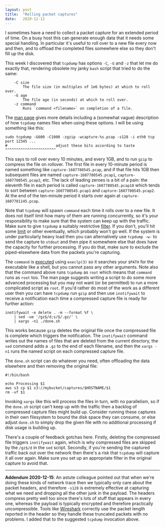 ```yaml
---
layout: post
title:  "Rolling packet captures"
date:   2020-12-12
---
```


I sometimes have a need to collect a packet capture for an extended period of
time. On a busy host this can generate enough data that it needs some special
handling. In particular it's useful to roll over to a new file every now and
then, and to offload the completed files somewhere else so they don't fill up
the disk.

This week I discovered that `tcpdump` has options `-C`, `-G` and `-z` that let
me do exactly that, rendering obsolete my janky `bash` script that tried to do
the same:

```
    -C size
        The file size (in multiples of 1e6 bytes) at which to roll over.
    -G age
        The file age (in seconds) at which to roll over.
    -z command
        Runs `command <filename>` on completion of a file.
```

The [man page](https://www.tcpdump.org/manpages/tcpdump.1.html) gives more
details including a (somewhat vague) description of how `tcpdump` names files
when using these options. I will be using something like this:

```
sudo tcpdump -G600 -C1000 -zgzip -wcapture-%s.pcap -s128 -i eth0 tcp port 12345 ...
#                      adjust these bits according to taste ^^^^^^^^^^^^^^^^^^^^^^^
```

This says to roll over every 10 minutes, and every 1GB, and to run `gzip` to
compress the file on rollover. The first file in every 10-minute period is
named something like `capture-1607780545.pcap`, and if that file hits 1GB then
subsequent files are named `capture-1607780545.pcap1`,
`capture-1607780545.pcap2`, etc. The lack of leading zeroes is a bit of a pain:
the eleventh file in each period is called `capture-1607780545.pcap10` which
tends to sort between `capture-1607780545.pcap1` and
`capture-1607780545.pcap2`. At the end of the ten-minute period it starts over
again at `capture-1607781145.pcap`.

Note that `tcpdump` will spawn `command` each time it rolls over to a new file.
It does not itself limit how many of them are running concurrently, so it's
your responsibility to make sure that the system can keep up with the traffic.
Make sure to give `tcpdump` a suitably restrictive
[filter](https://www.tcpdump.org/manpages/pcap-filter.7.html). If you don't,
you'll hit some [limit](https://github.com/lorin/awesome-limits) or other
eventually, which probably won't go well. If the system is under particularly
heavy load then you can alternatively use `tcpdump -w-` to send the capture to
`stdout` and then pipe it somewhere else that does have the capacity for
further processing. If you do that, make sure to exclude the piped-elsewhere
data from the packets you're capturing.

The `command` is
[executed](https://github.com/the-tcpdump-group/tcpdump/blob/a0e19c0caef95fdcbace674de91e7c181d3bc866/tcpdump.c#L2806)
using `execlp(3)` so it searches your `$PATH` for the executable like a shell,
but you cannot pass any other arguments. Note also that the command above runs
`tcpdump` as `root` which means that `command` runs as `root` too.  The man
page suggests writing a script to do some more advanced processing but you may
not want (or be permitted) to run a more complicated script as `root`. If you'd
rather do most of the work as a different user then you can have `tcpdump` run
`gzip` and then use `inotifywait` to receive a notification each time a
compressed capture file is ready for further action:

```
inotifywait -e delete . -m --format %f \
    | sed -ue '/gz$/d;s/$/.gz/' \
    | xargs -n1 ./done.sh
```

This works because `gzip` deletes the original file once the compressed file is
complete which triggers the notification. The `inotifywait` command writes out
the names of files that are deleted from the current directory, the `sed`
command adds a `.gz` to the end of each filename, and then the `xargs -n1` runs
the named script on each compressed capture file.

The `done.sh` script can do whatever you need, often offloading the data
elsewhere and then removing the original file:

```
#!/bin/bash

echo Processing $1
aws s3 cp $1 s3://mybucket/captures/$HOSTNAME/$1
rm -vf $1
```

Invoking `xargs` like this will process the files in turn, with no parallelism,
so if the `done.sh` script can't keep up with the traffic then a backlog of
compressed capture files might build up. Consider running these captures in
their own filesystem to bound the disk space they can consume, or else adjust
`done.sh` to simply drop the given file with no additional processing if disk
usage is building up.

There's a couple of feedback gotchas here. Firstly, deleting the compressed
file triggers `inotifywait` again, which is why compressed files are skipped by
the `/gz$/d` in the `sed` script. Secondly, if you're sending the captured
traffic back out over the network then there's a risk that `tcpdump` will
capture it all over again. Make sure you set up an appropriate filter in the
original capture to avoid that.

---

**Addendum 2020-12-15**: An astute colleague pointed out that when we're doing
these kinds of network trace then we typically only care about the packet
headers, and therefore `-s128` is extremely effective at capturing what we need
and dropping all the other junk in the payload. The headers compress pretty
well too since there's lots of stuff that appears in every one, whereas the
payload is typically encrypted and therefore practically uncompressible. Tools
like [Wireshark](https://www.wireshark.org) correctly use the packet length
reported in the header so they handle these truncated packets with no problems.
I added that to the suggested `tcpdump` invocation above.
